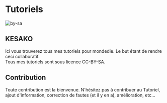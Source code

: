 # Tutoriels

![by-sa](https://i.creativecommons.org/l/by-sa/4.0/80x15.png) 

## KESAKO
Ici vous trouverez tous mes tutoriels pour mondedie. Le but étant de rendre ceci collaboratif.  
Tous mes tutoriels sont sous licence CC-BY-SA.

## Contribution
Toute contribution est la bienvenue.
N'hésitez pas à contribuer au Tutoriel, ajout d'information, correction de fautes (et il y en a), amélioration, etc...


